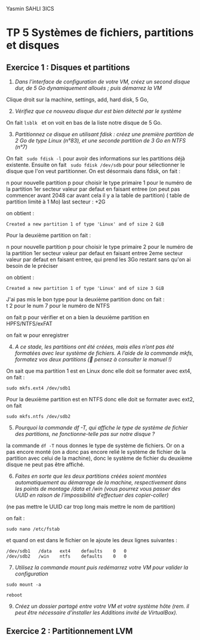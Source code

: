Yasmin SAHLI 
3ICS 
# TP 5 Systèmes de fichiers, partitions et disques

## **Exercice 1 : Disques et partitions**

1. *Dans l’interface de configuration de votre VM, créez un second disque dur, de 5 Go dynamiquement
alloués ; puis démarrez la VM*

Clique droit sur la machine, settings, add, hard disk, 5 Go, 

2. *Vérifiez que ce nouveau disque dur est bien détecté par le système*

On fait ```lsblk ``` et on voit en bas de la liste notre disque de 5 Go.

3. *Partitionnez ce disque en utilisant fdisk : créez une première partition de 2 Go de type Linux (n°83),
et une seconde partition de 3 Go en NTFS (n°7)*

On fait ``` sudo fdisk -l``` pour avoir des informations sur les partitions déjà existente. 
Ensuite on fait ``` sudo fdisk /dev/sdb``` pour pour sélectionner le disque que l'on veut partitionner.
On est désormais dans fdisk, on fait : 

n pour nouvelle partition 
p pour choisir le type primaire 
1 pour le numéro de la partition 
1er secteur valeur par defaut en faisant entree (on peut pas commencer avant 2048 car avant cela il y a la table de partition) ( table de partition limité à 1 Mo)
last secteur : +2G

on obtient : 

``` Created a new partition 1 of type 'Linux' and of size 2 GiB ```

Pour la deuxième partition on fait  :

n pour nouvelle partition 
p pour choisir le type primaire 
2 pour le numéro de la partition 
1er secteur valeur par defaut en faisant entree
2eme secteur valeur par defaut en faisant entree, qui prend les 3Go restant sans qu'on ai besoin de le préciser 

on obtient : 

``` Created a new partition 1 of type 'Linux' and of size 3 GiB ```

J'ai pas mis le bon type pour la deuxième partition donc on fait :  
t 
2 pour le num
7 pour le numéro de NTFS 

on fait p pour vérifier et on a bien la deuxième partition en HPFS/NTFS/exFAT

on fait w pour enregistrer

4. *A ce stade, les partitions ont été créées, mais elles n’ont pas été formatées avec leur système de fichiers.
A l’aide de la commande mkfs, formatez vos deux partitions ( pensez à consulter le manuel !)*

On sait que ma partition 1 est en Linux donc elle doit se formater avec ext4, on fait : 
``` 
sudo mkfs.ext4 /dev/sdb1
```

Pour la deuxième partition est en NTFS donc elle doit se formater avec ext2, on fait 

```
sudo mkfs.ntfs /dev/sdb2
```


5. *Pourquoi la commande df -T, qui affiche le type de système de fichier des partitions, ne fonctionne-telle pas sur notre disque ?*

la commande ``` df -T ``` nous donnes le type de système de fichiers. Or on a pas encore monté (on a donc pas encore relié le système de fichier de la partition avec celui de la machine), donc le système de fichier du deuxième disque ne peut pas être affiché.

6. *Faites en sorte que les deux partitions créées soient montées automatiquement au démarrage de la
machine, respectivement dans les points de montage /data et /win (vous pourrez vous passer des
UUID en raison de l’impossibilité d’effectuer des copier-coller)*

(ne pas mettre le UUID car trop long mais mettre le nom de partition) 

on fait : 
``` 
sudo nano /etc/fstab
```
et quand on est dans le fichier on le ajoute les deux lignes suivantes : 

```
/dev/sdb1   /data   ext4    defaults    0   0
/dev/sdb2   /win    ntfs    defaults    0   0
```

7. *Utilisez la commande mount puis redémarrez votre VM pour valider la configuration*

``` 
sudo mount -a

reboot
```


9. *Créez un dossier partagé entre votre VM et votre système hôte (rem. il peut être nécessaire d’installer
les Additions invité de VirtualBox).*

## **Exercice 2 : Partitionnement LVM**

